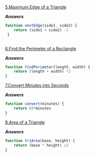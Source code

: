 [5.Maximum Edge of a Triangle](https://edabit.com/challenge/nhXofMMyrowMyr9Nv)

***Answers***

```js
function nextEdge(side1, side2) {
	return (side1 + side2) -1
 }
    
```

[6.Find the Perimeter of a Rectangle](https://edabit.com/challenge/XnJ24rWW7iJkNrtsh)

***Answers***

```js
function findPerimeter(length, width) {
	return (length + width) *2
}
```

[7.Convert Minutes into Seconds](https://edabit.com/challenge/8q54MKnRrm89pSLmW)

***Answers***

```js
function convert(minutes) {
	return 60*minutes
}
```


[8.Area of a Triangle](https://edabit.com/challenge/3CaszbdZYGN4otQD8)

***Answers***

```js
function triArea(base, height) {
	return (base * height) /2
}

```
